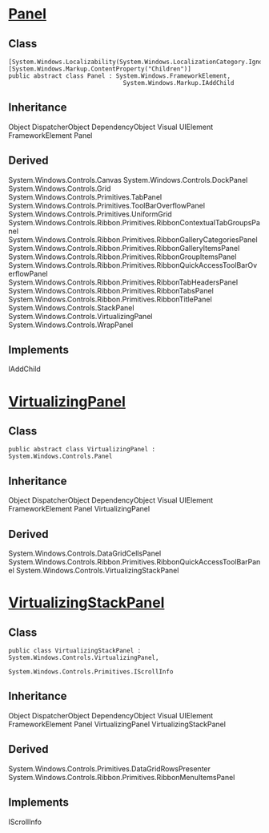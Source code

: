 
# [Panel](https://docs.microsoft.com/en-us/dotnet/api/system.windows.controls.panel?view=windowsdesktop-6.0)

## Class

	[System.Windows.Localizability(System.Windows.LocalizationCategory.Ignore)]
	[System.Windows.Markup.ContentProperty("Children")]
	public abstract class Panel : System.Windows.FrameworkElement, 
									System.Windows.Markup.IAddChild

## Inheritance

Object
DispatcherObject
DependencyObject
Visual
UIElement
FrameworkElement
Panel

## Derived

System.Windows.Controls.Canvas
System.Windows.Controls.DockPanel
System.Windows.Controls.Grid
System.Windows.Controls.Primitives.TabPanel
System.Windows.Controls.Primitives.ToolBarOverflowPanel
System.Windows.Controls.Primitives.UniformGrid
System.Windows.Controls.Ribbon.Primitives.RibbonContextualTabGroupsPanel
System.Windows.Controls.Ribbon.Primitives.RibbonGalleryCategoriesPanel
System.Windows.Controls.Ribbon.Primitives.RibbonGalleryItemsPanel
System.Windows.Controls.Ribbon.Primitives.RibbonGroupItemsPanel
System.Windows.Controls.Ribbon.Primitives.RibbonQuickAccessToolBarOverflowPanel
System.Windows.Controls.Ribbon.Primitives.RibbonTabHeadersPanel
System.Windows.Controls.Ribbon.Primitives.RibbonTabsPanel
System.Windows.Controls.Ribbon.Primitives.RibbonTitlePanel
System.Windows.Controls.StackPanel
System.Windows.Controls.VirtualizingPanel
System.Windows.Controls.WrapPanel

## Implements

IAddChild


# [VirtualizingPanel](https://docs.microsoft.com/en-us/dotnet/api/system.windows.controls.virtualizingpanel?view=windowsdesktop-6.0)


## Class

	public abstract class VirtualizingPanel : System.Windows.Controls.Panel

## Inheritance

Object
DispatcherObject
DependencyObject
Visual
UIElement
FrameworkElement
Panel
VirtualizingPanel

## Derived

System.Windows.Controls.DataGridCellsPanel
System.Windows.Controls.Ribbon.Primitives.RibbonQuickAccessToolBarPanel
System.Windows.Controls.VirtualizingStackPanel


# [VirtualizingStackPanel](https://docs.microsoft.com/en-us/dotnet/api/system.windows.controls.virtualizingstackpanel?view=windowsdesktop-6.0)

## Class

	public class VirtualizingStackPanel : System.Windows.Controls.VirtualizingPanel, 
										System.Windows.Controls.Primitives.IScrollInfo

## Inheritance

Object
DispatcherObject
DependencyObject
Visual
UIElement
FrameworkElement
Panel
VirtualizingPanel
VirtualizingStackPanel

## Derived

System.Windows.Controls.Primitives.DataGridRowsPresenter
System.Windows.Controls.Ribbon.Primitives.RibbonMenuItemsPanel

## Implements

IScrollInfo
